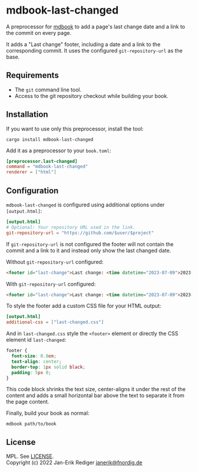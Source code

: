 # mdbook-last-changed

A preprocessor for [mdbook][] to add a page's last change date and a link to the commit on every page.

[mdbook]: https://github.com/rust-lang/mdBook

It adds a "Last change" footer, including a date and a link to the corresponding commit.
It uses the configured `git-repository-url` as the base.

## Requirements

* The `git` command line tool.
* Access to the git repository checkout while building your book.

## Installation

If you want to use only this preprocessor, install the tool:

```
cargo install mdbook-last-changed
```

Add it as a preprocessor to your `book.toml`:

```toml
[preprocessor.last-changed]
command = "mdbook-last-changed"
renderer = ["html"]
```

## Configuration

`mdbook-last-changed` is configured using additional options under `[output.html]`:


```toml
[output.html]
# Optional: Your repository URL used in the link.
git-repository-url = "https://github.com/$user/$project"
```

If `git-repository-url` is not configured the footer will not contain the commit and a link to it and instead only show the last changed date.

Without `git-repository-url` configured:
```HTML
<footer id="last-change">Last change: <time datetime="2023-07-09">2023-07-09</time></footer>
```

With `git-repository-url` configured:
```HTML
<footer id="last-change">Last change: <time datetime="2023-07-09">2023-07-09</time>, commit: <a href="https://github.com/$user/$project/commit/$commit">0000000</a></footer>
```

To style the footer add a custom CSS file for your HTML output:

```toml
[output.html]
additional-css = ["last-changed.css"]
```

And in `last-changed.css` style the `<footer>` element or directly the CSS element id `last-changed`:

```css
footer {
  font-size: 0.8em;
  text-align: center;
  border-top: 1px solid black;
  padding: 5px 0;
}
```

This code block shrinks the text size, center-aligns it under the rest of the content
and adds a small horizontal bar above the text to separate it from the page content.


Finally, build your book as normal:

```
mdbook path/to/book
```

## License

MPL. See [LICENSE](LICENSE).  
Copyright (c) 2022 Jan-Erik Rediger <janerik@fnordig.de>
